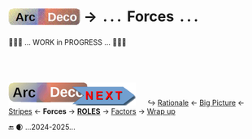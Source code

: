 # <sub>[![Arc Deco.](../../../../_rsc/_img/ArcDeco/ArcDeco-bar-h33px_rounded.png)](../../README.md)</sub> &rarr; &thinsp;.&thinsp;.&thinsp;.&thinsp; Forces &thinsp;.&thinsp;.&thinsp;.

🚧🚧🚧 ... WORK in PROGRESS ... 🚧🚧🚧

## &nbsp;

[![Arc Deco.](../../../../_rsc/_img/ArcDeco/ArcDeco-bar-w250px_NEXT.png)](../../README.md) &nbsp;&nbsp;&nbsp;&nbsp;&nbsp;↪️&nbsp;[Rationale](../01.Rationale/README.md) &larr; [Big&nbsp;Picture](../02.BigPict/README.md) &larr; [Stripes](../03.Stripes/README.md) &larr; **Forces** &rarr; [**ROLES**](../05.Roles/README.md) &rarr; [Factors](../06.Factors/README.md) &rarr; [Wrap&nbsp;up](../07.Wrapping/README.md)

🔚 🌒 ...2024-2025...
